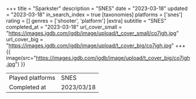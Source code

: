 +++
title = "Sparkster"
description = "SNES"
date = "2023-03-18"
updated = "2023-03-18"
in_search_index = true
[taxonomies]
platforms = ['snes']
rating = []
genres = ['shooter', 'platform']
[extra]
subtitle = "SNES"
completed_at = "2023-03-18"
url_cover_small = "https://images.igdb.com/igdb/image/upload/t_cover_small/co7jgh.jpg"
url_cover_big = "https://images.igdb.com/igdb/image/upload/t_cover_big/co7jgh.jpg"
+++
{{ image(src="https://images.igdb.com/igdb/image/upload/t_cover_big/co7jgh.jpg") }}

|              |            |
| ------------ | ---------- |
| Played platforms    | SNES |
| Completed at | 2023/03/18 |

